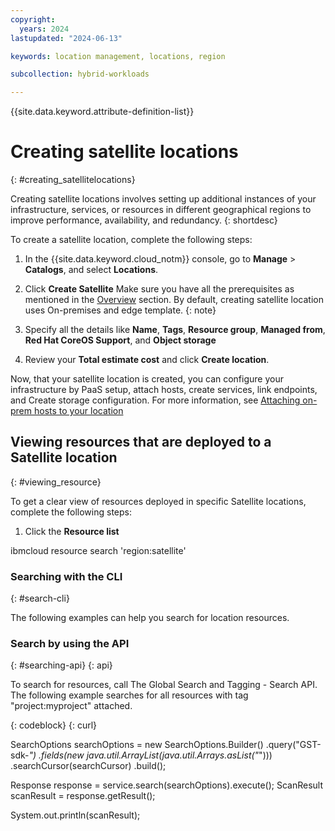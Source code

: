 ```yaml
---
copyright:
  years: 2024
lastupdated: "2024-06-13"

keywords: location management, locations, region

subcollection: hybrid-workloads

---
```


{{site.data.keyword.attribute-definition-list}}


# Creating satellite locations
{: #creating_satellitelocations}

Creating satellite locations involves setting up additional instances of your infrastructure, services, or resources in different geographical regions to improve performance, availability, and redundancy. 
{: shortdesc}
 
To create a satellite location, complete the following steps:
1. In the {{site.data.keyword.cloud_notm}} console, go to **Manage** > **Catalogs**, and select **Locations**.
1. Click **Create Satellite**
    Make sure you have all the prerequisites as mentioned in the [Overview](/docs/hybrid-workloads?topic=hybrid-workloads-locations) section. By default, creating satellite location uses On-premises and edge template.
    {: note}

1. Specify all the details like **Name**, **Tags**, **Resource group**, **Managed from**, **Red Hat CoreOS Support**, and **Object storage**
1. Review your **Total estimate cost** and click **Create location**. 

Now, that your satellite location is created, you can configure your infrastructure by PaaS setup, attach hosts, create services, link endpoints, and Create storage configuration. For more information, see [Attaching on-prem hosts to your location](docs/satellite?topic=satellite-attach-hosts)

## Viewing resources that are deployed to a Satellite location
{: #viewing_resource}


To get a clear view of resources deployed in specific Satellite locations, complete the following steps: 
1. Click the **Resource list**

ibmcloud resource search 'region:satellite'

### Searching with the CLI
{: #search-cli}

The following examples can help you search for location resources.



### Search by using the API
{: #searching-api} {: api}

To search for resources, call The Global Search and Tagging - Search API. The following example searches for all resources with tag "project:myproject" attached.


{: codeblock} {: curl}

SearchOptions searchOptions = new SearchOptions.Builder()
  .query("GST-sdk-*")
  .fields(new java.util.ArrayList<String>(java.util.Arrays.asList("*")))
  .searchCursor(searchCursor)
  .build();

Response<ScanResult> response = service.search(searchOptions).execute();
ScanResult scanResult = response.getResult();

System.out.println(scanResult);
